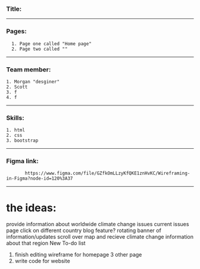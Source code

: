 ### Title:

-----------------------------------------------
### Pages:
      1. Page one called "Home page"
      2. Page two called ""
-----------------------------------------------
### Team member:
    1. Morgan "desginer"
    2. Scott
    3. f
    4. f
-----------------------------------------------
 ### Skills:
    1. html
    2. css
    3. bootstrap

-----------------------------------------------
### Figma link:
           https://www.figma.com/file/GZfkOmLLzyKfQKE1znHvKC/Wireframing-in-Figma?node-id=120%3A37
-----------------------------------------------
# the ideas:
provide information about worldwide climate change issues
  current issues page
  click on different country
blog feature?
rotating banner of information/updates
scroll over map and recieve climate change information about that region
New To-do list
1. finish editing wireframe for 
    homepage
    3 other page
3. write code for website
